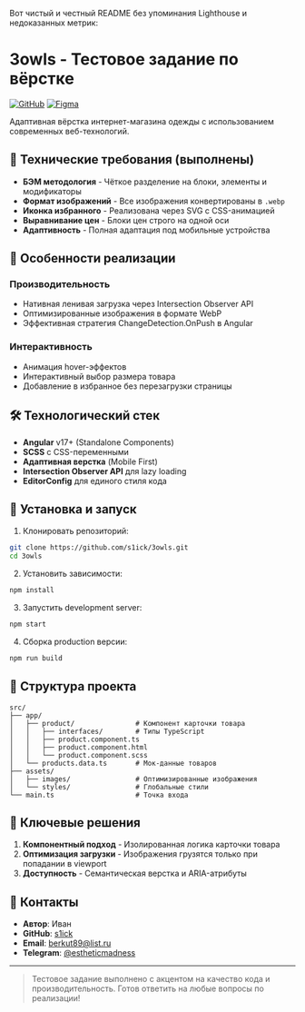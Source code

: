Вот чистый и честный README без упоминания Lighthouse и недоказанных метрик:

# **3owls - Тестовое задание по вёрстке**

[![GitHub](https://img.shields.io/badge/GitHub-Repo-blue)](https://github.com/s1ick/3owls)
[![Figma](https://img.shields.io/badge/Figma-Maket-purple)](https://www.figma.com/file/Xiosbk2l4FnvnftignRf9e/Untitled)

Адаптивная вёрстка интернет-магазина одежды с использованием современных веб-технологий.

## **📌 Технические требования (выполнены)**

- **БЭМ методология** - Чёткое разделение на блоки, элементы и модификаторы
- **Формат изображений** - Все изображения конвертированы в `.webp`
- **Иконка избранного** - Реализована через SVG с CSS-анимацией
- **Выравнивание цен** - Блоки цен строго на одной оси
- **Адаптивность** - Полная адаптация под мобильные устройства

## **🚀 Особенности реализации**

### **Производительность**
- Нативная ленивая загрузка через Intersection Observer API
- Оптимизированные изображения в формате WebP
- Эффективная стратегия ChangeDetection.OnPush в Angular

### **Интерактивность**
- Анимация hover-эффектов
- Интерактивный выбор размера товара
- Добавление в избранное без перезагрузки страницы

## **🛠 Технологический стек**

- **Angular** v17+ (Standalone Components)
- **SCSS** с CSS-переменными
- **Адаптивная верстка** (Mobile First)
- **Intersection Observer API** для lazy loading
- **EditorConfig** для единого стиля кода

## **🚀 Установка и запуск**

1. Клонировать репозиторий:
```bash
git clone https://github.com/s1ick/3owls.git
cd 3owls
```

2. Установить зависимости:
```bash
npm install
```

3. Запустить development server:
```bash
npm start
```

4. Сборка production версии:
```bash
npm run build
```

## **📂 Структура проекта**

```
src/
├── app/
│   ├── product/               # Компонент карточки товара
│   │   ├── interfaces/        # Типы TypeScript
│   │   ├── product.component.ts
│   │   ├── product.component.html
│   │   └── product.component.scss
│   └── products.data.ts       # Мок-данные товаров
├── assets/
│   ├── images/                # Оптимизированные изображения
│   └── styles/                # Глобальные стили
└── main.ts                    # Точка входа
```

## **📝 Ключевые решения**

1. **Компонентный подход** - Изолированная логика карточки товара
2. **Оптимизация загрузки** - Изображения грузятся только при попадании в viewport
3. **Доступность** - Семантическая верстка и ARIA-атрибуты

## **📧 Контакты**

- **Автор**: Иван
- **GitHub**: [s1ick](https://github.com/s1ick)
- **Email**: [berkut89@list.ru](mailto:berkut89@list.ru)
- **Telegram**: [@estheticmadness](https://t.me/estheticmadness)

---

> Тестовое задание выполнено с акцентом на качество кода и производительность. Готов ответить на любые вопросы по реализации!